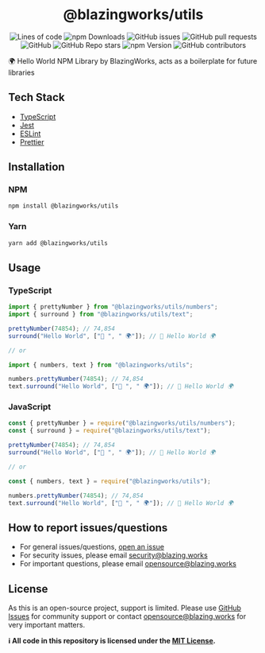 <div align="center">

# @blazingworks/utils

![Lines of code](https://img.shields.io/tokei/lines/github/blazingworks/utils?style=for-the-badge)
![npm Downloads](https://img.shields.io/npm/dy/@blazingworks/utils?style=for-the-badge)
![GitHub issues](https://img.shields.io/github/issues/blazingworks/utils?style=for-the-badge)
![GitHub pull requests](https://img.shields.io/github/issues-pr/blazingworks/utils?style=for-the-badge)
![GitHub](https://img.shields.io/github/license/blazingworks/utils?style=for-the-badge)
![GitHub Repo stars](https://img.shields.io/github/stars/blazingworks/utils?style=for-the-badge)
![npm Version](https://img.shields.io/npm/v/@blazingworks/utils?style=for-the-badge)
![GitHub contributors](https://img.shields.io/github/contributors/blazingworks/utils?style=for-the-badge)

</div>

🌍 Hello World NPM Library by BlazingWorks, acts as a boilerplate for future libraries

## Tech Stack

-   [TypeScript](https://www.typescriptlang.org/)
-   [Jest](https://jestjs.io/)
-   [ESLint](https://eslint.org/)
-   [Prettier](https://prettier.io/)

## Installation

### NPM

```bash
npm install @blazingworks/utils
```

### Yarn

```bash
yarn add @blazingworks/utils
```

## Usage

### TypeScript

```typescript
import { prettyNumber } from "@blazingworks/utils/numbers";
import { surround } from "@blazingworks/utils/text";

prettyNumber(74854); // 74,854
surround("Hello World", ["👋 ", " 🌍"]); // 👋 Hello World 🌍

// or

import { numbers, text } from "@blazingworks/utils";

numbers.prettyNumber(74854); // 74,854
text.surround("Hello World", ["👋 ", " 🌍"]); // 👋 Hello World 🌍
```

### JavaScript

```javascript
const { prettyNumber } = require("@blazingworks/utils/numbers");
const { surround } = require("@blazingworks/utils/text");

prettyNumber(74854); // 74,854
surround("Hello World", ["👋 ", " 🌍"]); // 👋 Hello World 🌍

// or

const { numbers, text } = require("@blazingworks/utils");

numbers.prettyNumber(74854); // 74,854
text.surround("Hello World", ["👋 ", " 🌍"]); // 👋 Hello World 🌍
```

## How to report issues/questions

-   For general issues/questions, [open an issue](https://github.com/blazingworks/utils/issues)
-   For security issues, please email [security@blazing.works](mailto:security@blazing.works)
-   For important questions, please email [opensource@blazing.works](mailto:opensource@blazing.works)

## License

As this is an open-source project, support is limited. Please use [GitHub Issues](https://github.com/blazingworks/utils/issues) for community support or contact [opensource@blazing.works](mailto:opensource@blazing.works) for very important matters.

**ℹ️ All code in this repository is licensed under the [MIT License](LICENSE.md).**
